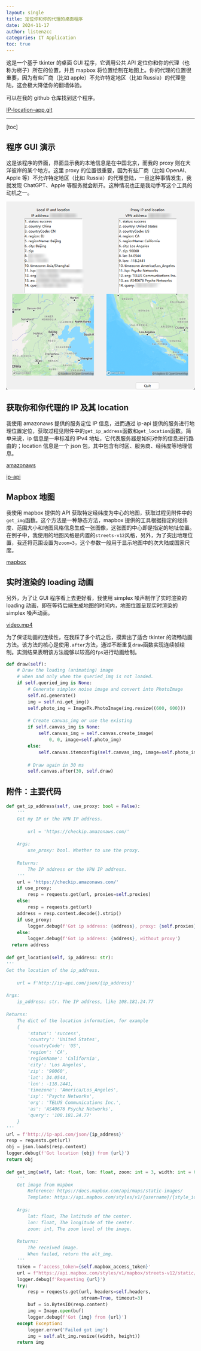 ```yaml
---
layout: single
title: 定位你和你的代理的桌面程序
date: 2024-11-17
author: listenzcc
categories: IT Application
toc: true
---
```


这是一个基于 tkinter 的桌面 GUI 程序，它调用公共 API 定位你和你的代理（也称为梯子）所在的位置，并且 mapbox 将位置绘制在地图上。你的代理的位置很重要，因为有些厂商（比如 apple）不允许特定地区（比如 Russia）的代理登陆，这会极大降低你的翻墙体验。

可以在我的 github 仓库找到这个程序。

[IP-location-app.git](https://github.com/listenzcc/IP-location-app.git "IP-location-app.git")

---

[toc]

## 程序 GUI 演示

这是该程序的界面，界面显示我的本地信息是在中国北京，而我的 proxy 则在大洋彼岸的某个地方。这里 proxy 的位置很重要，因为有些厂商（比如 OpenAI、Apple 等）不允许特定地区（比如 Russia）的代理登陆，一旦这种事情发生，我就发现 ChatGPT、Apple 等服务就会断开。这种情况也正是我动手写这个工具的动机之一。

![image.png](/assets/%E5%AE%9A%E4%BD%8D%E4%BD%A0%E5%92%8C%E4%BD%A0%E7%9A%84%E4%BB%A3%E7%90%86%E7%9A%84%E6%A1%8C%E9%9D%A2%E7%A8%8B%E5%BA%8F%20141dc9c70914803fb252ebe5ffa72df6/image.png)

## 获取你和你代理的 IP 及其 location

我使用 amazonaws 提供的服务定位 IP 信息，进而通过 ip-api 提供的服务进行地理位置定位，获取过程见附件中的`get_ip_address`函数和`get_location`函数。简单来说，ip 信息是一串标准的 IPv4 地址，它代表服务器是如何对你的信息进行路由的；location 信息是一个 json 包，其中包含有时区、服务商、经纬度等地理信息。

[amazonaws](https://checkip.amazonaws.com/ "amazonaws")

[ip-api](http://ip-api.com/json/ "ip-api")

## Mapbox 地图

我使用 mapbox 提供的 API 获取特定经纬度为中心的地图，获取过程见附件中的`get_img`函数。这个方法是一种静态方法，mapbox 提供的工具根据指定的经纬度、范围大小和地图风格信息生成一张图像，这张图的中心即是指定的地址位置。在例子中，我使用的地图风格是内置的`streets-v12`风格，另外，为了突出地理位置，我还将范围设置为`zoom=3`，这个参数一般用于显示地图中的次大陆或国家尺度。

[mapbox](https://docs.mapbox.com/api/maps/static-images/ "mapbox")

## 实时渲染的 loading 动画

另外，为了让 GUI 程序看上去更好看，我使用 simplex 噪声制作了实时渲染的 loading 动画，即在等待后端生成地图的时间内，地图位置呈现实时渲染的 simplex 噪声动画。

[video.mp4](/assets/%E5%AE%9A%E4%BD%8D%E4%BD%A0%E5%92%8C%E4%BD%A0%E7%9A%84%E4%BB%A3%E7%90%86%E7%9A%84%E6%A1%8C%E9%9D%A2%E7%A8%8B%E5%BA%8F%20141dc9c70914803fb252ebe5ffa72df6/%25E5%25B1%258F%25E5%25B9%2595%25E5%25BD%2595%25E5%2588%25B6_2024-11-17_145114.mp4)

为了保证动画的连续性，在我踩了多个坑之后，摸索出了适合 tkinter 的流畅动画方法。该方法的核心是使用`.after`方法，通过不断重复`draw`函数实现连续帧绘制。实测结果表明该方法能够以较高的`fps`进行动画绘制。

```python
def draw(self):
    # Draw the loading (animating) image
    # when and only when the queried_img is not loaded.
    if self.queried_img is None:
        # Generate simplex noise image and convert into PhotoImage
        self.ni.generate()
        img = self.ni.get_img()
        self.photo_img = ImageTk.PhotoImage(img.resize((600, 600)))

        # Create canvas_img or use the existing
        if self.canvas_img is None:
            self.canvas_img = self.canvas.create_image(
                0, 0, image=self.photo_img)
        else:
            self.canvas.itemconfig(self.canvas_img, image=self.photo_img)

        # Draw again in 30 ms
        self.canvas.after(30, self.draw)
```

## 附件：主要代码

```python
def get_ip_address(self, use_proxy: bool = False):
    '''
    Get my IP or the VPN IP address.

        url = 'https://checkip.amazonaws.com/'

    Args:
        use_proxy: bool. Whether to use the proxy.

    Returns:
        The IP address or the VPN IP address.
    '''
    url = 'https://checkip.amazonaws.com/'
    if use_proxy:
        resp = requests.get(url, proxies=self.proxies)
    else:
        resp = requests.get(url)
    address = resp.content.decode().strip()
    if use_proxy:
        logger.debug(f'Got ip address: {address}, proxy: {self.proxies}')
    else:
        logger.debug(f'Got ip address: {address}, without proxy')
  return address

def get_location(self, ip_address: str):
'''
Get the location of the ip_address.

    url = f'http://ip-api.com/json/{ip_address}'

Args:
    ip_address: str. The IP address, like 108.181.24.77

Returns:
    The dict of the location information, for example
    {
        'status': 'success',
        'country': 'United States',
        'countryCode': 'US',
        'region': 'CA',
        'regionName': 'California',
        'city': 'Los Angeles',
        'zip': '90060',
        'lat': 34.0544,
        'lon': -118.2441,
        'timezone': 'America/Los_Angeles',
        'isp': 'Psychz Networks',
        'org': 'TELUS Communications Inc.',
        'as': 'AS40676 Psychz Networks',
        'query': '108.181.24.77'
    }
'''
url = f'http://ip-api.com/json/{ip_address}'
resp = requests.get(url)
obj = json.loads(resp.content)
logger.debug(f'Got location {obj} from {url}')
return obj

def get_img(self, lat: float, lon: float, zoom: int = 3, width: int = 600, height: int = 600):
    '''
    Get image from mapbox
        Reference: https://docs.mapbox.com/api/maps/static-images/
        Template: https://api.mapbox.com/styles/v1/{username}/{style_id}/static/{overlay}/{lon},{lat},{zoom},{bearing},{pitch}|{bbox}|{auto}/{width}x{height}{@2x}

    Args:
        lat: float, The latitude of the center.
        lon: float, The longitude of the center.
        zoom: int, The zoom level of the image.

    Returns:
        The received image.
        When failed, return the alt_img.
    '''
    token = f'access_token={self.mapbox_access_token}'
    url = f"https://api.mapbox.com/styles/v1/mapbox/streets-v12/static/{lon},{lat},{zoom},20/{width}x{height}?{token}"
    logger.debug(f'Requesting {url}')
    try:
        resp = requests.get(url, headers=self.headers,
                            stream=True, timeout=3)
        buf = io.BytesIO(resp.content)
        img = Image.open(buf)
        logger.debug(f'Got {img} from {url}')
    except Exception:
        logger.error('Failed got img')
        img = self.alt_img.resize((width, height))
    return img
```
